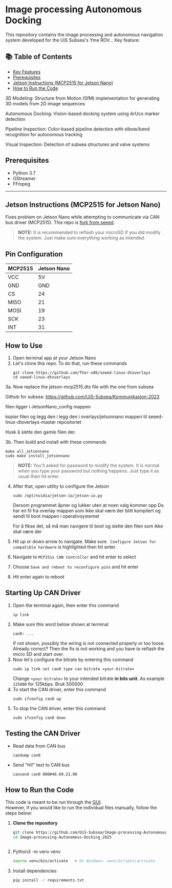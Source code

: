 # Image processing Autonomous Docking


This repository contains the image processing and autonomous navigation system developed for the UiS Subsea's Yme ROV... 
Key feature: 

## 📚 Table of Contents
- [Key Features](#key-features)
- [Prerequisites](#prerequisites)
- [Jetson Instructions (MCP2515 for Jetson Nano)](#jetson-instructions)
- [How to Run the Code](#how-to-run-the-code) 

 3D Modeling: Structure from Motion (SfM) implementation for generating 3D models from 2D image sequences

   Autonomous Docking: Vision-based docking system using ArUco marker detection

   Pipeline Inspection: Color-based pipeline detection with elbow/bend recognition for autonomous tracking

   Visual Inspection: Detection of subsea structures and valve systems


## Prerequisites

- Python 3.7  
- GStreamer  
- FFmpeg  

---

## Jetson Instructions (MCP2515 for Jetson Nano)

Fixes problem on Jetson Nano while attempting to communicate via CAN bus driver (MCP2515). This repo is [fork from seeed](https://github.com/Seeed-Studio/seeed-linux-dtoverlays#readme).

> **NOTE:** It is recommended to reflash your microSD if you did modify the system. Just make sure everything working as intended.

## Pin Configuration

| MCP2515 | Jetson Nano |
| :------ | :---------- |
| VCC     | 5V          |
| GND     | GND         |
| CS      | 24          |
| MISO    | 21          |
| MOSI    | 19          |
| SCK     | 23          |
| INT     | 31          |

## How to Use

1. Open terminal app at your Jetson Nano
2. Let's clone this repo. To do that, run these commands
   ```
   git clone https://github.com/Thor-x86/seeed-linux-dtoverlays
   cd seeed-linux-dtoverlays
   ```
3a. Now replace the jetson-mcp2515.dts file with the one from subsea

   Github for subsea:
   https://github.com/UiS-Subsea/Kommunikasjon-2023

   filen ligger i JetsonNano_config mappen

   kopier filen og legg den i legg den i overlays/jetsonnano mappen til seeed-linux-dtoverlays-master repositoriet

   Husk å slette den gamle filen der.

3b. Then build and install with these commands
   ```
   make all_jetsonnano
   sudo make install_jetsonnano
   ```
   > **NOTE:** You'll asked for password to modify the system. It is normal when you type your password but nothing happens. Just type it as usual then hit enter.
4. After that, open utility to configure the Jetson
   ```
   sudo /opt/nvidia/jetson-io/jetson-io.py
   ```
   Dersom programmet åpner og lukker uten at noen valg kommer opp
   Da har en fil fra overlay mappen som ikke skal være der blitt kompilert og sendt til boot mappen i operativsystemet

   For å fikse det, så må man navigere til boot og slette den filen som ikke skal være der
   
5. Hit up or down arrow to navigate. Make sure ` Configure Jetson for compatible hardware` is highlighted then hit enter.
6. Navigate to `MCP251x CAN Controller` and hit enter to select
7. Choose `Save and reboot to reconfigure pins` and hit enter
8. Hit enter again to reboot

## Starting Up CAN Driver

1. Open the terminal again, then enter this command
   ```
   ip link
   ```
2. Make sure this word below shown at terminal
   ```
   can0: ...
   ```
   If not shown, possibly the wiring is not connected properly or too loose. Already correct? Then the fix is not working and you have to reflash the micro SD and start over.
3. Now let's configure the bitrate by entering this command
   ```
   sudo ip link set can0 type can bitrate <your-bitrate>
   ```
   Change `<your-bitrate>` to your intended bitrate **in bits unit**. As example `125000` for 125kbps. Bruk 500000
4. To start the CAN driver, enter this command
   ```
   sudo ifconfig can0 up
   ```
5. To stop the CAN driver, enter this command
   ```
   sudo ifconfig can0 down
   ```

## Testing the CAN Driver

- Read data from CAN bus
  ```
  candump can0
  ```
- Send "Hi!" text to CAN bus
  ```
  cansend can0 000#48.69.21.00
  ```


## How to Run the Code

This code is meant to be run through the [GUI](https://github.com/UiS-Subsea/GUI_2025).  
However, if you would like to run the individual files manually, follow the steps below:

1. **Clone the repository**

   ```bash
   git clone https://github.com/UiS-Subsea/Image-processing-Autonomous-Docking_2025.git
   cd Image-processing-Autonomous-Docking_2025



2. Python3 -m venv venv
   ```bash 
   source venv/bin/activate   # On Windows: venv\Scripts\activate

3. Install dependencies
   ```bash 
   pip install -r requirements.txt











